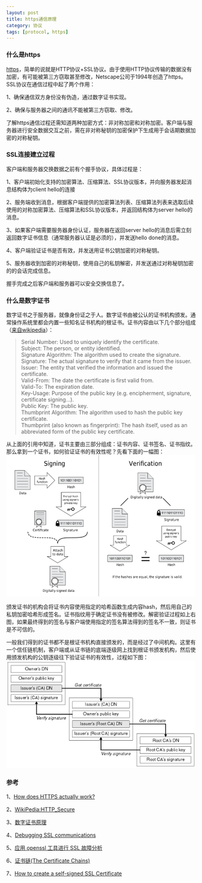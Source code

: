 ```yaml
---
layout: post
title: https通信原理
category: 协议
tags: [protocol, https]
---
```


### 什么是https
[https](http://en.wikipedia.org/wiki/HTTP_Secure)，简单的说就是HTTP协议+SSL协议。由于使用HTTP协议传输的数据没有加密，有可能被第三方窃取甚至修改，Netscape公司于1994年创造了https。SSL协议在通信过程中起了两个作用：

1、确保通信双方身份没有伪造，通过数字证书实现。

2、确保与服务器之间的通讯不能被第三方窃取、修改。

了解https通信过程还需知道两种加密方式：非对称加密和对称加密。客户端与服务器进行安全数据交互之前，需在非对称秘钥的加密保护下生成用于会话期数据加密的对称秘钥。

### SSL连接建立过程
客户端和服务器交换数据之前有个握手协议，具体过程是：

1、客户端初始化支持的加密算法、压缩算法、SSL协议版本，并向服务器发起消息结构体为client hello的连接

2、服务端收到消息，根据客户端提供的加密算法列表、压缩算法列表来选取后续使用的对称加密算法、压缩算法和SSL协议版本，并返回结构体为server hello的消息。

3、如果客户端需要服务器身份认证，服务器在返回server hello的消息后需立刻返回数字证书信息（通常服务器认证是必须的），并发送hello done的消息。

4、客户端验证证书是否有效，并发送用证书公钥加密的对称秘钥。

5、服务器收到加密的对称秘钥，使用自己的私钥解密，并发送通过对称秘钥加密的的会话完成信息。

握手完成之后客户端和服务器可以安全交换信息了。

### 什么是数字证书
数字证书之于服务器，就像身份证之于人。数字证书由被公认的证书机构颁发。通常操作系统里都会内置一些知名证书机构的根证书。证书内容由以下几个部分组成（[来自wikipedia](http://en.wikipedia.org/wiki/Public_key_certificate)）：

>Serial Number: Used to uniquely identify the certificate.
<br />Subject: The person, or entity identified.
<br />Signature Algorithm: The algorithm used to create the signature.
<br />Signature: The actual signature to verify that it came from the issuer.
<br />Issuer: The entity that verified the information and issued the certificate.
<br />Valid-From: The date the certificate is first valid from.
<br />Valid-To: The expiration date.
<br />Key-Usage: Purpose of the public key (e.g. encipherment, signature, certificate signing...).
<br />Public Key: The public key.
<br />Thumbprint Algorithm: The algorithm used to hash the public key certificate.
<br />Thumbprint (also known as fingerprint): The hash itself, used as an abbreviated form of the public key certificate.

从上面的引用中知道，证书主要由三部分组成：证书内容、证书签名、证书指纹。那么拿到一个证书，如何验证证书的有效性呢？先看下面的一幅图：
![签名和认证](/assets/images/digtal_certificate_sign.png)

颁发证书的机构会将证书内容使用指定的哈希函数生成内容hash，然后用自己的私钥加密哈希形成签名。证书指纹用于确定证书没有被修改。解密验证过程如上右图，如果最终得到的签名与客户端使用指定的签名算法得到的签名不一致，则证书是不可信的。

一般我们得到的证书都不是根证书机构直接颁发的，而是经过了中间机构。这里有一个信任链机制，客户端或从证书链的底端逐级网上找到根证书颁发机构，然后使用颁发机构的公钥逐级往下验证证书的有效性，过程如下图：
![证书链](/assets/images/digtal_certificate_sign1.gif)

### 参考
1、[How does HTTPS actually work?](http://robertheaton.com/2014/03/27/how-does-https-actually-work/)

2、[WikiPedia:HTTP_Secure](http://en.wikipedia.org/wiki/HTTP_Secure)

3、[数字证书原理](http://www.cnblogs.com/JeffreySun/archive/2010/06/24/1627247.html)

4、[Debugging SSL communications](http://prefetch.net/articles/debuggingssl.html)

5、[应用 openssl 工具进行 SSL 故障分析](http://www.ibm.com/developerworks/cn/linux/l-cn-sclient/)

6、[证书链(The Certificate Chains)](http://lukejin.iteye.com/blog/587200)

7、[How to create a self-signed SSL Certificate](http://www.akadia.com/services/ssh_test_certificate.html)
